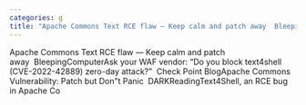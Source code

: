 ```yaml
---
categories: g
title: "Apache Commons Text RCE flaw — Keep calm and patch away  BleepingComputer"
---
```

Apache Commons Text RCE flaw — Keep calm and patch away&nbsp;&nbsp;BleepingComputerAsk your WAF vendor: “Do you block text4shell (CVE-2022-42889) zero-day attack?”&nbsp;&nbsp;Check Point BlogApache Commons Vulnerability: Patch but Don"t Panic&nbsp;&nbsp;DARKReadingText4Shell, an RCE bug in Apache Co